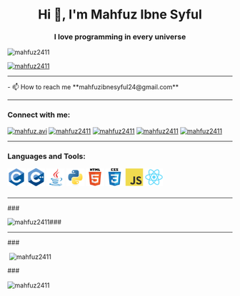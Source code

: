 <!---
- 👋 Hi, I’m @Mahfuz2411.
- 👀 I’m interested in programming.
- 🌱 I’m currently learning Python.
- 📫 How to reach me -> mahfuzibnesyful24@gmail.com.


Mahfuz2411/Mahfuz2411 is a ✨ special ✨ repository because its `README.md` (this file) appears on your GitHub profile.
You can click the Preview link to take a look at your changes.
--->

<h1 align="center">Hi 👋, I'm Mahfuz Ibne Syful</h1>
<h3 align="center">I love programming in every universe</h3>

<p align="left"> <img src="https://komarev.com/ghpvc/?username=mahfuz2411&label=Profile%20views&color=0e75b6&style=flat" alt="mahfuz2411" /> </p>

<p align="left"> <a href="https://github.com/ryo-ma/github-profile-trophy"><img src="https://github-profile-trophy.vercel.app/?username=mahfuz2411" alt="mahfuz2411" /></a> </p>
<hr/>
- 📫 How to reach me **mahfuzibnesyful24@gmail.com**
<hr/>
<h3 align="left">Connect with me:</h3>
<p align="left">
<a href="https://instagram.com/mahfuz.avi" target="blank"><img align="center" src="https://raw.githubusercontent.com/rahuldkjain/github-profile-readme-generator/master/src/images/icons/Social/instagram.svg" alt="mahfuz.avi" height="30" width="40" /></a>
<a href="https://www.codechef.com/users/mahfuz2411" target="blank"><img align="center" src="https://cdn.jsdelivr.net/npm/simple-icons@3.1.0/icons/codechef.svg" alt="mahfuz2411" height="30" width="40" /></a>
<a href="https://www.hackerrank.com/mahfuz2411" target="blank"><img align="center" src="https://raw.githubusercontent.com/rahuldkjain/github-profile-readme-generator/master/src/images/icons/Social/hackerrank.svg" alt="mahfuz2411" height="30" width="40" /></a>
<a href="https://codeforces.com/profile/mahfuz2411" target="blank"><img align="center" src="https://raw.githubusercontent.com/rahuldkjain/github-profile-readme-generator/master/src/images/icons/Social/codeforces.svg" alt="mahfuz2411" height="30" width="30" /></a>
<a href="https://www.leetcode.com/mahfuz2411" target="blank"><img align="center" src="https://raw.githubusercontent.com/rahuldkjain/github-profile-readme-generator/master/src/images/icons/Social/leet-code.svg" alt="mahfuz2411" height="30" width="40" /></a>
</p>

<hr/>

<h3 align="left">Languages and Tools:</h3>
<p align="left"> <img src="https://raw.githubusercontent.com/devicons/devicon/master/icons/c/c-original.svg" alt="c" width="40" height="40"/>
<img src="https://raw.githubusercontent.com/devicons/devicon/master/icons/cplusplus/cplusplus-original.svg" alt="cplusplus" width="40" height="40"/>
  <img src="https://raw.githubusercontent.com/devicons/devicon/master/icons/java/java-original.svg" alt="java" width="40" height="40"/>
  <img src="https://raw.githubusercontent.com/devicons/devicon/master/icons/python/python-original.svg" alt="python" width="40" height="40"/>
  <img src="https://raw.githubusercontent.com/devicons/devicon/master/icons/html5/html5-original-wordmark.svg" alt="html5" width="40" height="40"/>
  <img src="https://raw.githubusercontent.com/devicons/devicon/master/icons/css3/css3-original-wordmark.svg" alt="css3" width="40" height="40"/>
  <img src="https://raw.githubusercontent.com/devicons/devicon/master/icons/javascript/javascript-original.svg" alt="css3" width="40" height="40"/>
  <img src="https://raw.githubusercontent.com/devicons/devicon/master/icons/react/react-original.svg" alt="css3" width="40" height="40"/>
</p>

###
<hr/>
###
<!-- 
<p><img align="left" src="https://github-readme-stats.vercel.app/api/top-langs?username=mahfuz2411&show_icons=true&locale=en&layout=compact" alt="mahfuz2411" /></p>
-->

<p><img align="left" src="https://github-readme-stats.vercel.app/api/top-langs?username=mahfuz2411" alt="mahfuz2411" /></p>
###
<hr/>
###
<p>&nbsp;<img align="center" src="https://github-readme-stats.vercel.app/api?username=mahfuz2411&show_icons=true&locale=en" alt="mahfuz2411" /></p>
###
<p><img align="center" src="https://github-readme-streak-stats.herokuapp.com/?user=mahfuz2411" alt="mahfuz2411" /></p>
